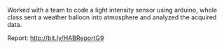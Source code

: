 Worked with a team to code a light intensity sensor using arduino, whole class sent a weather balloon into atmosphere and analyzed the acquired data.

Report: http://bit.ly/HABReportG9
